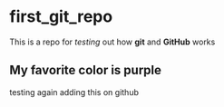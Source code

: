 # first_git_repo

This is a repo for *testing* out how **git** and **GitHub** works 
## My favorite color is purple 
testing again
adding this on github

